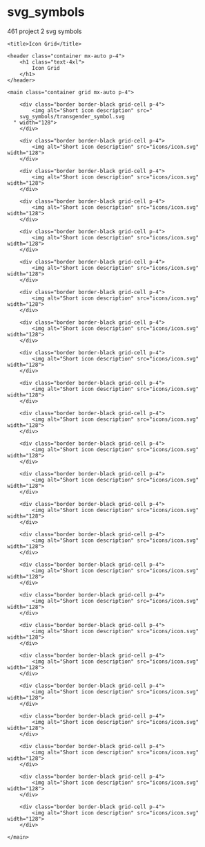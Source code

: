 # svg_symbols
461 project 2 svg symbols
<!DOCTYPE html>
<html lang="en">
<head>
    <meta charset="UTF-8">
    <meta name="viewport" content="width=device-width, user-scalable=no, initial-scale=1.0, maximum-scale=1.0, minimum-scale=1.0">
    <link href="https://cdn.jsdelivr.net/npm/tailwindcss/dist/tailwind.min.css" rel="stylesheet">
    <link rel="stylesheet" href="style.css">

    <title>Icon Grid</title>
</head>
<body>

    <header class="container mx-auto p-4">
        <h1 class="text-4xl">
            Icon Grid
        </h1>
    </header>

    <main class="container grid mx-auto p-4">

        <div class="border border-black grid-cell p-4">
            <img alt="Short icon description" src="
        svg_symbols/transgender_symbol.svg
      " width="128">
        </div>

        <div class="border border-black grid-cell p-4">
            <img alt="Short icon description" src="icons/icon.svg" width="128">
        </div>

        <div class="border border-black grid-cell p-4">
            <img alt="Short icon description" src="icons/icon.svg" width="128">
        </div>

        <div class="border border-black grid-cell p-4">
            <img alt="Short icon description" src="icons/icon.svg" width="128">
        </div>

        <div class="border border-black grid-cell p-4">
            <img alt="Short icon description" src="icons/icon.svg" width="128">
        </div>

        <div class="border border-black grid-cell p-4">
            <img alt="Short icon description" src="icons/icon.svg" width="128">
        </div>

        <div class="border border-black grid-cell p-4">
            <img alt="Short icon description" src="icons/icon.svg" width="128">
        </div>

        <div class="border border-black grid-cell p-4">
            <img alt="Short icon description" src="icons/icon.svg" width="128">
        </div>

        <div class="border border-black grid-cell p-4">
            <img alt="Short icon description" src="icons/icon.svg" width="128">
        </div>

        <div class="border border-black grid-cell p-4">
            <img alt="Short icon description" src="icons/icon.svg" width="128">
        </div>

        <div class="border border-black grid-cell p-4">
            <img alt="Short icon description" src="icons/icon.svg" width="128">
        </div>

        <div class="border border-black grid-cell p-4">
            <img alt="Short icon description" src="icons/icon.svg" width="128">
        </div>

        <div class="border border-black grid-cell p-4">
            <img alt="Short icon description" src="icons/icon.svg" width="128">
        </div>

        <div class="border border-black grid-cell p-4">
            <img alt="Short icon description" src="icons/icon.svg" width="128">
        </div>

        <div class="border border-black grid-cell p-4">
            <img alt="Short icon description" src="icons/icon.svg" width="128">
        </div>

        <div class="border border-black grid-cell p-4">
            <img alt="Short icon description" src="icons/icon.svg" width="128">
        </div>

        <div class="border border-black grid-cell p-4">
            <img alt="Short icon description" src="icons/icon.svg" width="128">
        </div>

        <div class="border border-black grid-cell p-4">
            <img alt="Short icon description" src="icons/icon.svg" width="128">
        </div>

        <div class="border border-black grid-cell p-4">
            <img alt="Short icon description" src="icons/icon.svg" width="128">
        </div>

        <div class="border border-black grid-cell p-4">
            <img alt="Short icon description" src="icons/icon.svg" width="128">
        </div>

        <div class="border border-black grid-cell p-4">
            <img alt="Short icon description" src="icons/icon.svg" width="128">
        </div>

        <div class="border border-black grid-cell p-4">
            <img alt="Short icon description" src="icons/icon.svg" width="128">
        </div>

        <div class="border border-black grid-cell p-4">
            <img alt="Short icon description" src="icons/icon.svg" width="128">
        </div>

        <div class="border border-black grid-cell p-4">
            <img alt="Short icon description" src="icons/icon.svg" width="128">
        </div>

    </main>
    
</body>
</html>
